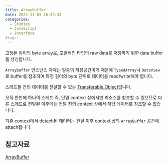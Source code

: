 ```yaml
---
title: ArrayBuffer
date: 2024-11-03 16:49:33
categories:
  - Studies
  - JavaScript
  - Interface
#tags:
---
```

고정된 길이의 byte array로, 포괄적인 타입의 raw data를 저장하기 위한 data buffer를 생성합니다.

`ArrayBuffer` 인스턴스 자체는 일종의 저장공간이기 때문에 `TypedArray`나 `DataView`로 buffer를 참조하여 특정 길이의 byte 단위로 데이터를 read/write해야 합니다.

스레드들 간의 데이터를 전달할 수 있는 [Transferable Object](https://developer.mozilla.org/en-US/docs/Glossary/Transferable_objects)입니다.

오직 한번에 하나의 스레드 즉, 단일 context 상에서만 리소스를 참조할 수 있으므로 다른 스레드로 전달된 이후에는 전달 전의 context 상에서 해당 데이터를 참조할 수 없습니다.

기존 context에서 detach된 데이터는 전달 이후 context 상의 `ArrayBuffer` 공간에 attach됩니다.

## 참고자료

[ArrayBuffer](https://developer.mozilla.org/en-US/docs/Web/JavaScript/Reference/Global_Objects/ArrayBuffer)